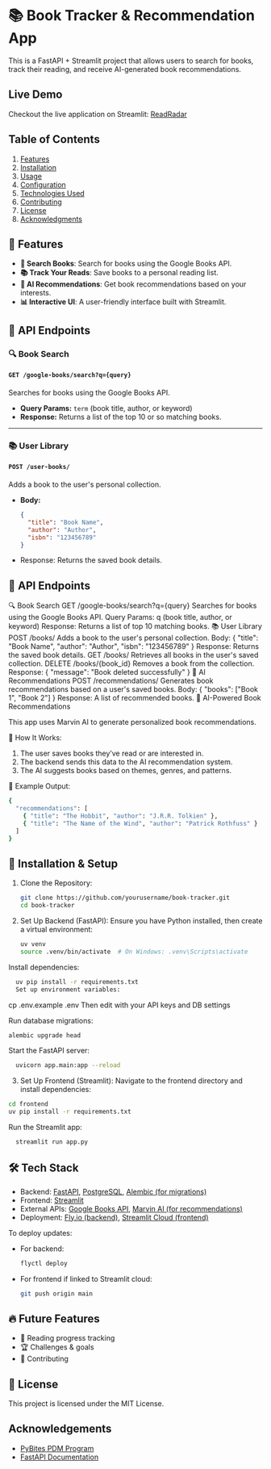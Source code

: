 # 📚 Book Tracker & Recommendation App

This is a FastAPI + Streamlit project that allows users to search for books, track their reading, and receive AI-generated book recommendations.

## Live Demo

Checkout the live application on Streamlit: [ReadRadar](https://booktracking-huv5uj2rm5ec4rqgbf6tgn.streamlit.app)

## Table of Contents
1. [Features](#features)
2. [Installation](#installation)
3. [Usage](#usage)
4. [Configuration](#configuration)
5. [Technologies Used](#technologies-used)
6. [Contributing](#contributing)
7. [License](#license)
8. [Acknowledgments](#acknowledgments)

## 🚀 Features

- **📖 Search Books**: Search for books using the Google Books API.
- **📚 Track Your Reads**: Save books to a personal reading list.
- **🤖 AI Recommendations**: Get book recommendations based on your interests.
- **📊 Interactive UI**: A user-friendly interface built with Streamlit.


## 📡 API Endpoints

### 🔍 Book Search  
#### `GET /google-books/search?q={query}`  
Searches for books using the Google Books API.  

- **Query Params:** `term` (book title, author, or keyword)  
- **Response:** Returns a list of the top 10 or so matching books.  

---

### 📚 User Library  

#### `POST /user-books/`  
Adds a book to the user's personal collection.  

- **Body:**  
  ```json
  {
    "title": "Book Name",
    "author": "Author",
    "isbn": "123456789"
  }
- Response: Returns the saved book details.

## 📡 API Endpoints

🔍 Book Search
GET /google-books/search?q={query}
Searches for books using the Google Books API.
Query Params: q (book title, author, or keyword)
Response: Returns a list of top 10 matching books.
📚 User Library
POST /books/
Adds a book to the user's personal collection.
Body: { "title": "Book Name", "author": "Author", "isbn": "123456789" }
Response: Returns the saved book details.
GET /books/
Retrieves all books in the user's saved collection.
DELETE /books/{book_id}
Removes a book from the collection.
Response: { "message": "Book deleted successfully" }
🤖 AI Recommendations
POST /recommendations/
Generates book recommendations based on a user's saved books.
Body: { "books": ["Book 1", "Book 2"] }
Response: A list of recommended books.
🤖 AI-Powered Book Recommendations

This app uses Marvin AI to generate personalized book recommendations.

🔹 How It Works:
1. The user saves books they’ve read or are interested in.
2. The backend sends this data to the AI recommendation system.
3. The AI suggests books based on themes, genres, and patterns.

📌 Example Output:
  ```bash
  {
    "recommendations": [
      { "title": "The Hobbit", "author": "J.R.R. Tolkien" },
      { "title": "The Name of the Wind", "author": "Patrick Rothfuss" }
    ]
  }
  ```

## 🎯 Installation & Setup

1. Clone the Repository:
   ```bash
   git clone https://github.com/yourusername/book-tracker.git
   cd book-tracker
   ```
2. Set Up Backend (FastAPI):
  Ensure you have Python installed, then create a virtual environment:
    ```bash
    uv venv
    source .venv/bin/activate  # On Windows: .venv\Scripts\activate
    ```
  Install dependencies:
  ```bash
    uv pip install -r requirements.txt
    Set up environment variables:
  ```

  cp .env.example .env  Then edit with your API keys and DB settings
  
  Run database migrations:
  ```bash
  alembic upgrade head
  ```
  Start the FastAPI server:
  ```bash
    uvicorn app.main:app --reload
  ```
3. Set Up Frontend (Streamlit):
  Navigate to the frontend directory and install dependencies:
  ```bash
  cd frontend
  uv pip install -r requirements.txt
  ```
  Run the Streamlit app:
  ```bash
    streamlit run app.py
  ```

    
## 🛠️ Tech Stack
- Backend: [FastAPI](https://fastapi.tiangolo.com), [PostgreSQL](https://www.postgresql.org), [Alembic (for migrations)](https://pypi.org/project/alembic/)
- Frontend: [Streamlit](https://streamlit.io)
- External APIs: [Google Books API](https://developers.google.com/books), [Marvin AI (for recommendations)](https://www.askmarvin.ai)
- Deployment: [Fly.io (backend)](https://fly.io), [Streamlit Cloud (frontend)](https://streamlit.io/cloud)
  
To deploy updates:
- For backend:
  ```bash
  flyctl deploy
  ```
- For frontend if linked to Streamlit cloud:
  ```bash
  git push origin main
  ```
  
## 🔥 Future Features

- 📅 Reading progress tracking
- 🏆 Challenges & goals
- 📝 Contributing


## 📄 License

This project is licensed under the MIT License.

## Acknowledgements

- [PyBites PDM Program](https://pybit.es/catalogue/the-pdm-program/)
- [FastAPI Documentation](https://fastapi.tiangolo.com)


